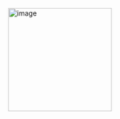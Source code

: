 <img width="211" alt="image" src="https://user-images.githubusercontent.com/93365070/190437984-918b68bd-ca48-4f4a-a002-73c4a13809b2.png">
